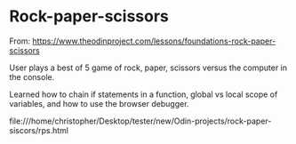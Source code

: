 # Rock-paper-scissors

From: https://www.theodinproject.com/lessons/foundations-rock-paper-scissors

User plays a best of 5 game of rock, paper, scissors versus the computer in the console. 

Learned how to chain if statements in a function, global vs local scope of variables, and how to use the browser debugger.

file:///home/christopher/Desktop/tester/new/Odin-projects/rock-paper-siscors/rps.html
